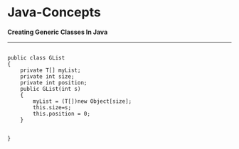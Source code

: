 # Java-Concepts

<b>Creating Generic Classes In Java</b>
<hr>

<code>
public class GList<T>
{
	private T[] myList;
	private int size;
	private int position;
	public GList(int s)
	{
		myList = (T[])new Object[size];
		this.size=s;
		this.position = 0;
	}

}
</code>